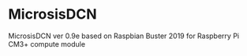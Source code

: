 # MicrosisDCN
MicrosisDCN ver 0.9e based on Raspbian Buster 2019 for Raspberry Pi CM3+ compute module
